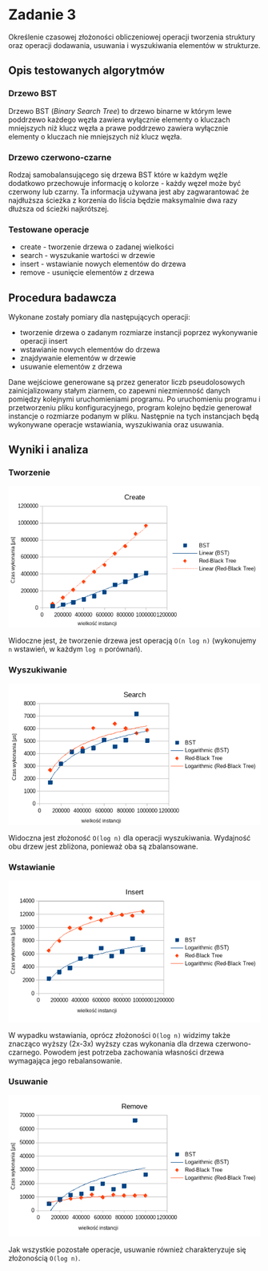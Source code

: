 # Zadanie 3

Określenie czasowej złożoności obliczeniowej operacji tworzenia struktury oraz operacji dodawania, usuwania i
wyszukiwania elementów w strukturze.

## Opis testowanych algorytmów

### Drzewo BST

Drzewo BST (_Binary Search Tree_) to drzewo binarne w którym lewe poddrzewo każdego węzła zawiera wyłącznie elementy o
kluczach mniejszych niż klucz węzła a prawe poddrzewo zawiera wyłącznie elementy o kluczach nie mniejszych niż klucz
węzła.

### Drzewo czerwono-czarne

Rodzaj samobalansującego się drzewa BST które w każdym węźle dodatkowo przechowuje informację o kolorze - każdy węzeł
może być czerwony lub czarny. Ta informacja używana jest aby zagwarantować że najdłuższa ścieżka z korzenia do liścia
będzie maksymalnie dwa razy dłuższa od ścieżki najkrótszej.

### Testowane operacje

-   create - tworzenie drzewa o zadanej wielkości
-   search - wyszukanie wartości w drzewie
-   insert - wstawianie nowych elementów do drzewa
-   remove - usunięcie elementów z drzewa

## Procedura badawcza

Wykonane zostały pomiary dla następujących operacji:

-   tworzenie drzewa o zadanym rozmiarze instancji poprzez wykonywanie operacji insert
-   wstawianie nowych elementów do drzewa
-   znajdywanie elementów w drzewie
-   usuwanie elementów z drzewa

Dane wejściowe generowane są przez generator liczb pseudolosowych zainicjalizowany stałym ziarnem, co zapewni
niezmienność danych pomiędzy kolejnymi uruchomieniami programu. Po uruchomieniu programu i przetworzeniu pliku
konfiguracyjnego, program kolejno będzie generował instancje o rozmiarze podanym w pliku. Następnie na tych instancjach
będą wykonywane operacje wstawiania, wyszukiwania oraz usuwania.

## Wyniki i analiza

### Tworzenie

![](img/create_chart.png)

Widoczne jest, że tworzenie drzewa jest operacją `O(n log n)` (wykonujemy `n` wstawień, w każdym `log n` porównań).

### Wyszukiwanie

![](img/search_chart.png)

Widoczna jest złożoność `O(log n)` dla operacji wyszukiwania. Wydajność obu drzew jest zbliżona, ponieważ oba są
zbalansowane.

### Wstawianie

![](img/insert_chart.png)

W wypadku wstawiania, oprócz złożoności `O(log n)` widzimy także znacząco wyższy (2x-3x) wyższy czas wykonania dla
drzewa czerwono-czarnego. Powodem jest potrzeba zachowania własności drzewa wymagająca jego rebalansowanie.

### Usuwanie

![](img/remove_chart.png)

Jak wszystkie pozostałe operacje, usuwanie również charakteryzuje się złożonością `O(log n)`.
